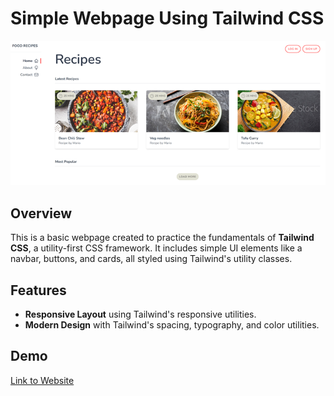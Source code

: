 # Simple Webpage Using Tailwind CSS

![Demo](public/img/Screenshot.png)

## Overview
This is a basic webpage created to practice the fundamentals of **Tailwind CSS**, a utility-first CSS framework. It includes simple UI elements like a navbar, buttons, and cards, all styled using Tailwind's utility classes.

## Features
- **Responsive Layout** using Tailwind's responsive utilities.
- **Modern Design** with Tailwind's spacing, typography, and color utilities.

## Demo 
[Link to Website](https://tringo286.github.io/learn-tailwind/)